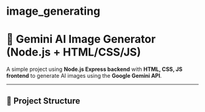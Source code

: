 # image_generating
# 🚀 Gemini AI Image Generator (Node.js + HTML/CSS/JS)

A simple project using **Node.js Express backend** with **HTML, CSS, JS frontend** to generate AI images using the **Google Gemini API**.

---

## 📁 **Project Structure**

